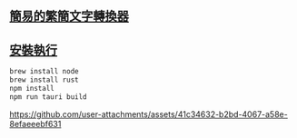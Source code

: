 ## [簡易的繁簡文字轉換器](https://github.com/apoint123/ferrous-opencc)

## [安裝執行](https://william-weng.github.io/tags/rust/)
```bash
brew install node
brew install rust
npm install
npm run tauri build
```

https://github.com/user-attachments/assets/41c34632-b2bd-4067-a58e-8efaeeebf631

